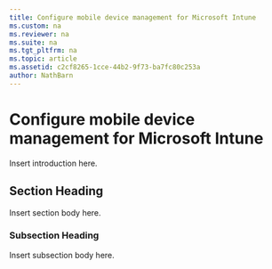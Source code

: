 ```yaml
---
title: Configure mobile device management for Microsoft Intune
ms.custom: na
ms.reviewer: na
ms.suite: na
ms.tgt_pltfrm: na
ms.topic: article
ms.assetid: c2cf8265-1cce-44b2-9f73-ba7fc80c253a
author: NathBarn
---
```

# Configure mobile device management for Microsoft Intune
Insert introduction here.

## Section Heading
Insert section body here.

### Subsection Heading
Insert subsection body here.

